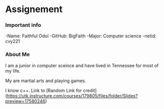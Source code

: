 # Assignement
### Important info
-Name: Faithful Odoi
-GitHub: BigFaith
-Major: Computer science
-netid: cvy221

### About Me
I am a junior in computer sceince and have lived in Tennessee for most of my life.

My are martial arts and playing games.

I know c++.
Link to [Random Link for credit] (https://utk.instructure.com/courses/179805/files/folder/Slides?preview=17580246)

